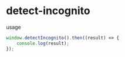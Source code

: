 # detect-incognito

usage

```js
window.detectIncognito().then((result) => {
	console.log(result);
});
```
